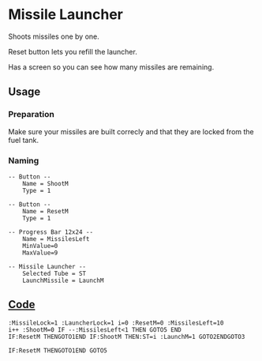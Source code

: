 # Missile Launcher

Shoots missiles one by one.

Reset button lets you refill the launcher.

Has a screen so you can see how many missiles are remaining.

## Usage
### Preparation

Make sure your missiles are built correcly and that they are locked from the fuel tank.

### Naming
```
-- Button --
    Name = ShootM
    Type = 1
```
```
-- Button --
    Name = ResetM
    Type = 1
```
```
-- Progress Bar 12x24 --
    Name = MissilesLeft
    MinValue=0
    MaxValue=9
```
```
-- Missile Launcher --
    Selected Tube = ST
    LaunchMissile = LaunchM
```

## [Code](src/MissileLauncher.yolol/)
<!--MARKDOWN-AUTO-DOCS:START (CODE:src=./src/MissileLauncher.yolol) -->
```
:MissileLock=1 :LauncherLock=1 i=0 :ResetM=0 :MissilesLeft=10
i++ :ShootM=0 IF --:MissilesLeft<1 THEN GOTO5 END 
IF:ResetM THENGOTO1END IF:ShootM THEN:ST=i :LaunchM=1 GOTO2ENDGOTO3

IF:ResetM THENGOTO1END GOTO5
```
<!--MARKDOWN-AUTO-DOCS:END-->